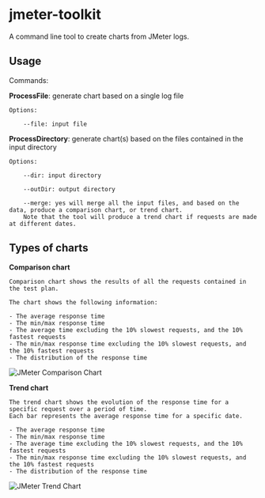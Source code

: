 jmeter-toolkit
==============

A command line tool to create charts from JMeter logs.

Usage
-----

Commands:

**ProcessFile**: generate chart based on a single log file

	Options:

		--file: input file

**ProcessDirectory**: generate chart(s) based on the files contained in the input directory

	Options:
	
		--dir: input directory
		
		--outDir: output directory
		
		--merge: yes will merge all the input files, and based on the data, produce a comparison chart, or trend chart. 
		Note that the tool will produce a trend chart if requests are made at different dates.

Types of charts
---------------

**Comparison chart**

	Comparison chart shows the results of all the requests contained in the test plan.

	The chart shows the following information:

	- The average response time
	- The min/max response time
	- The average time excluding the 10% slowest requests, and the 10% fastest requests
	- The min/max response time excluding the 10% slowest requests, and the 10% fastest requests
	- The distribution of the response time

![JMeter Comparison Chart](https://raw.github.com/fdore/jmeter-toolkit/master/docs/comparison-chart.jpg)
	
**Trend chart**

	The trend chart shows the evolution of the response time for a specific request over a period of time. 
	Each bar represents the average response time for a specific date.

	- The average response time
	- The min/max response time
	- The average time excluding the 10% slowest requests, and the 10% fastest requests
	- The min/max response time excluding the 10% slowest requests, and the 10% fastest requests
	- The distribution of the response time
	
![JMeter Trend Chart](https://raw.github.com/fdore/jmeter-toolkit/master/docs/trend-chart.jpg)	